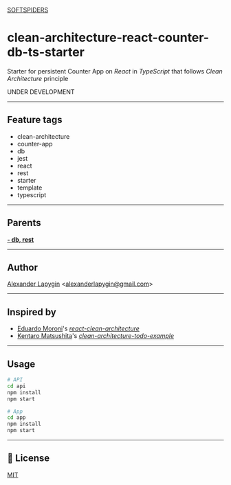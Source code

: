 [SOFTSPIDERS](https://github.com/softspiders/softspiders)

# clean-architecture-react-counter-db-ts-starter
Starter for persistent Counter App on *React* in *TypeScript* that follows *Clean Architecture* principle

UNDER DEVELOPMENT

---

## Feature tags

- clean-architecture
- counter-app
- db
- jest
- react
- rest
- starter
- template
- typescript

---
## Parents
[**- db, rest**](https://github.com/softspiders/clean-architecture-counter-react-ts-starter)

---
## Author

[Alexander Lapygin](https://github.com/AlexanderLapygin) <<alexanderlapygin@gmail.com>>

---
## Inspired by

- [Eduardo Moroni](https://github.com/eduardomoroni)'s [*react-clean-architecture*](https://github.com/eduardomoroni/react-clean-architecture)
- [Kentaro Matsushita](https://github.com/kentaro-m)'s [*clean-architecture-todo-example*](https://github.com/kentaro-m/clean-architecture-todo-example)

---

## Usage

```sh
# API
cd api
npm install
npm start

# App
cd app
npm install
npm start
```

---
## :memo: License
[MIT](./LICENSE)
